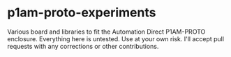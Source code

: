 # p1am-proto-experiments
Various board and libraries to fit the Automation Direct P1AM-PROTO enclosure.
Everything here is untested. Use at your own risk. I'll accept pull requests with any corrections or other contributions.
